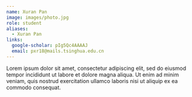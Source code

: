 ```yaml
---
name: Xuran Pan
image: images/photo.jpg
role: student
aliases:
  - Xuran Pan
links:
  google-scholar: pIg5Qc4AAAAJ
  email: pxr18@mails.tsinghua.edu.cn
---
```


Lorem ipsum dolor sit amet, consectetur adipiscing elit, sed do eiusmod tempor
incididunt ut labore et dolore magna aliqua. Ut enim ad minim veniam, quis
nostrud exercitation ullamco laboris nisi ut aliquip ex ea commodo consequat.
